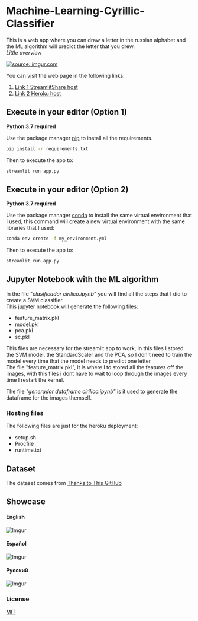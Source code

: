 # Machine-Learning-Cyrillic-Classifier

This is a web app where you can draw a letter in the russian alphabet and the ML algorithm will predict the letter that you drew. <br>
*Little overview*

<a href="https://imgur.com/1c0ptQV"><img src="https://i.imgur.com/1c0ptQV.gif" title="source: imgur.com" /></a>

You can visit the web page in the following links:
1. [Link 1 StreamlitShare host](https://share.streamlit.io/francofgp/machine-learning-cyrillic-classifier/app.py)
1. [Link 2 Heroku host](https://cyrillic-classifier.herokuapp.com/)


## Execute in your editor (Option 1)
**Python 3.7 required**

Use the package manager [pip](https://pypi.org/project/pip/) to install all the requirements.

```bash
pip install -r requirements.txt
```

Then to execute the app to:

```bash
streamlit run app.py
```

## Execute in your editor (Option 2)
**Python 3.7 required**

Use the package manager [conda](https://docs.conda.io/projects/conda/en/latest/commands/install.html) to install the same virtual environment that I used, this command will create a new virtual environment with the same libraries that I used:

```bash
conda env create -f my_environment.yml
```

Then to execute the app to:

```bash
streamlit run app.py
```


## Jupyter Notebook with the ML algorithm

In the file  "*clasificador cirilico.ipynb*" you will find all the steps that I did to create a SVM classifier. <br>
This jupyter notebook will generate the following files:
- feature_matrix.pkl
- model.pkl
- pca.pkl
- sc.pkl

This files are necessary for the streamlit app to work, in this files I stored the SVM model, the StandardScaler and the PCA, so I don't need to train the model every time that the model needs to predict one letter <br>
The file "feature_matrix.pkl", it is where I to stored all the features off the images, with this files i dont have to wait to loop through the images every time I restart the kernel.

The file *"generador dataframe cirilico.ipynb"* is it used to generate the dataframe for the images themself.

### Hosting files
The following files are just for the heroku deployment:
- setup.sh
- Procfile
- runtime.txt

## Dataset

The dataset comes from [Thanks to This GitHub](https://github.com/GregVial/CoMNIST)

## Showcase

#### English
![Imgur](https://i.imgur.com/3B0EB0Y.png)


#### Español
![Imgur](https://i.imgur.com/daKIIWo.png)


#### Русский
![Imgur](https://i.imgur.com/dzq2rf7.png)


### License

[MIT](https://choosealicense.com/licenses/mit/)
